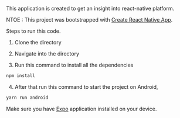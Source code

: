 This application is created to get an insight into react-native platform.

NTOE : This project was bootstrapped with [Create React Native App](https://github.com/react-community/create-react-native-app).

Steps to run this code.

1. Clone the directory

2. Navigate into the directory

3. Run this command to install all the dependencies
```bash
npm install
```

4. After that run this command to start the project on Android,
```bash
yarn run android
```

Make sure you have [Expo](https://expo.io/) application installed on your device.